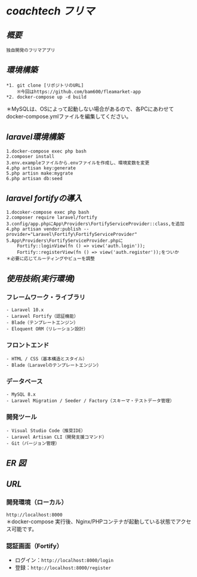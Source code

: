 # _coachtech フリマ_

## _概要_
    独自開発のフリマアプリ

## _環境構築_
    *1. git clone [リポジトリのURL]
        ※今回はhttps://github.com/bam600/fleamarket-app
    *2. docker-compose up -d build
＊MySQLは、OSによって起動しない場合があるので、各PCにあわせて
docker-compose.ymlファイルを編集してください。

## _laravel環境構築_
    1.docker-compose exec php bash
    2.composer install
    3.env.exampleファイルから.envファイルを作成し、環境変数を変更
    4.php artisan key:generate
    5.php artisn make:mygrate
    6.php artisan db:seed
    
## _laravel fortifyの導入_
    1.docoker-compose exec php bash
    2.composer require laravel/fortify
    3.config/app.phpにApp\Providers\FortifyServiceProvider::class,を追加
    4.php artisan vendor:publish --provider="Laravel\Fortify\FortifyServiceProvider"
    5.App\Providers\FortifyServiceProvider.phpに
        Fortify::loginView(fn () => view('auth.login'));
        Fortify::registerView(fn () => view('auth.register'));をついか
    ＊必要に応じてルーティングやビューを調整


## _使用技術(実行環境)_
### フレームワーク・ライブラリ
    - Laravel 10.x
    - Laravel Fortify（認証機能）
    - Blade（テンプレートエンジン）
    - Eloquent ORM（リレーション設計）
### フロントエンド
    - HTML / CSS（基本構造とスタイル）
    - Blade（Laravelのテンプレートエンジン）
### データベース
    - MySQL 8.x
    - Laravel Migration / Seeder / Factory（スキーマ・テストデータ管理）
### 開発ツール
    - Visual Studio Code（推奨IDE）
    - Laravel Artisan CLI（開発支援コマンド）
    - Git（バージョン管理）

## _ER 図_

## _URL_
### 開発環境（ローカル）  
  `http://localhost:8000`  
  ＊docker-compose 実行後、Nginx/PHPコンテナが起動している状態でアクセス可能です。

### 認証画面（Fortify）  
  - ログイン：`http://localhost:8000/login`  
  - 登録：`http://localhost:8000/register`
